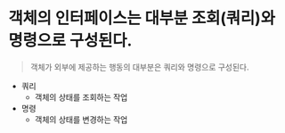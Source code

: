 # 객체의 인터페이스는 대부분 조회(쿼리)와 명령으로 구성된다.

> 객체가 외부에 제공하는 행동의 대부분은 쿼리와 명령으로 구성된다.

- 쿼리
  - 객체의 상태를 조회하는 작업
- 명령
  - 객체의 상태를 변경하는 작업
